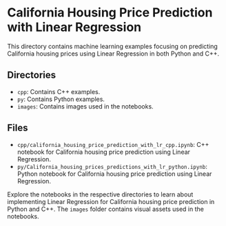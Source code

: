 # California Housing Price Prediction with Linear Regression

This directory contains machine learning examples focusing on predicting California housing prices using Linear Regression in both Python and C++.

## Directories
- `cpp`: Contains C++ examples.
- `py`: Contains Python examples.
- `images`: Contains images used in the notebooks.

## Files
- `cpp/california_housing_price_prediction_with_lr_cpp.ipynb`: C++ notebook for California housing price prediction using Linear Regression.
- `py/California_housing_prices_predictions_with_lr_python.ipynb`: Python notebook for California housing price prediction using Linear Regression.

Explore the notebooks in the respective directories to learn about implementing Linear Regression for California housing price prediction in Python and C++. The `images` folder contains visual assets used in the notebooks.
